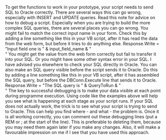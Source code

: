 To get the functions to work in your prototype, your script needs to send SQL to Oracle correctly. There are several ways this can go wrong, especially with INSERT and UPDATE queries. Read this note for advice on how to debug a script. 
Especially when you are trying to build the more complex SQL queries, there are several places you can go wrong.
You might fail to match the correct input name in your form. Check this by adding a line something like this in your VB script, after it has read the data from the web form, but before it tries to do anything else.
Response.Write = "Input field one is " & input_field_name & "<br />"
You might get the value from the web form correctly but fail to transfer it into your SQL. Or you might have some other syntax error in your SQL. I have advised you elsewhere to check your SQL directly in Oracle. You can also make an SQL query visible before the script sends it to Oracle. Do this by adding a line something like this in your VB script, after it has assembled the SQL query, but before the DBConn.Execute line that sends it to Oracle.
Response.Write = "The SQL query is " & QueryToRun & "<br />"
The key to successful debugging is to make your data visible at each point during programme execution. Using code like the examples above will help you see what is happening at each stage as your script runs. If your SQL does not actually work, the trick is to see what your script is trying to send to Oracle. This can help you find where - and what - the problem is.
Once it is all working correctly, you can comment out these debugging lines (put a REM or ; at the start of the line). This is preferable to deleting them, because you may need them again later if you make any changes. Also, it will make a favourable impression on me if I see that you have used this approach.